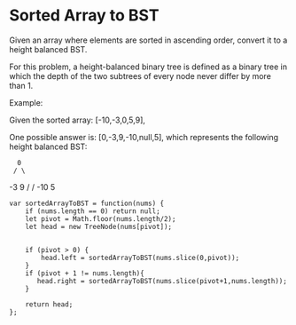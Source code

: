 # Sorted Array to BST

Given an array where elements are sorted in ascending order, convert it to a height balanced BST.

For this problem, a height-balanced binary tree is defined as a binary tree in which the depth of the two subtrees of every node never differ by more than 1.

Example:

Given the sorted array: [-10,-3,0,5,9],

One possible answer is: [0,-3,9,-10,null,5], which represents the following height balanced BST:

      0
     / \
   -3   9
   /   /
 -10  5
 
 ```
 var sortedArrayToBST = function(nums) {
     if (nums.length == 0) return null;
     let pivot = Math.floor(nums.length/2);
     let head = new TreeNode(nums[pivot]);


     if (pivot > 0) {
         head.left = sortedArrayToBST(nums.slice(0,pivot));
     }
     if (pivot + 1 != nums.length){
        head.right = sortedArrayToBST(nums.slice(pivot+1,nums.length));
     }

     return head;
 };
 ```
